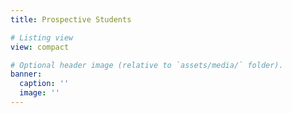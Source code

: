 ```yaml
---
title: Prospective Students

# Listing view
view: compact

# Optional header image (relative to `assets/media/` folder).
banner:
  caption: ''
  image: ''
---
```


